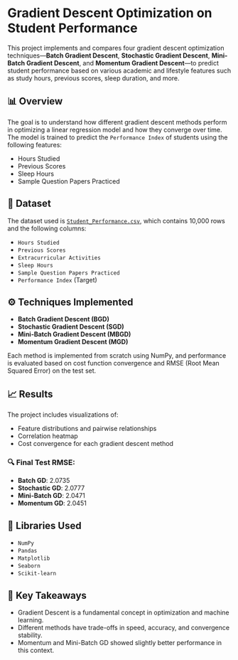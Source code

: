 # Gradient Descent Optimization on Student Performance

This project implements and compares four gradient descent optimization techniques—**Batch Gradient Descent**, **Stochastic Gradient Descent**, **Mini-Batch Gradient Descent**, and **Momentum Gradient Descent**—to predict student performance based on various academic and lifestyle features such as study hours, previous scores, sleep duration, and more.

## 📊 Overview

The goal is to understand how different gradient descent methods perform in optimizing a linear regression model and how they converge over time. The model is trained to predict the `Performance Index` of students using the following features:

- Hours Studied
- Previous Scores
- Sleep Hours
- Sample Question Papers Practiced

## 📁 Dataset

The dataset used is [`Student_Performance.csv`](https://www.kaggle.com/datasets/nikhil7280/student-performance-multiple-linear-regression), which contains 10,000 rows and the following columns:

- `Hours Studied`
- `Previous Scores`
- `Extracurricular Activities`
- `Sleep Hours`
- `Sample Question Papers Practiced`
- `Performance Index` (Target)

## ⚙️ Techniques Implemented

- **Batch Gradient Descent (BGD)**
- **Stochastic Gradient Descent (SGD)**
- **Mini-Batch Gradient Descent (MBGD)**
- **Momentum Gradient Descent (MGD)**

Each method is implemented from scratch using NumPy, and performance is evaluated based on cost function convergence and RMSE (Root Mean Squared Error) on the test set.

## 📈 Results

The project includes visualizations of:

- Feature distributions and pairwise relationships
- Correlation heatmap
- Cost convergence for each gradient descent method

### 🔍 Final Test RMSE:
- **Batch GD**: 2.0735  
- **Stochastic GD**: 2.0777  
- **Mini-Batch GD**: 2.0471  
- **Momentum GD**: 2.0451  

## 🧰 Libraries Used

- `NumPy`
- `Pandas`
- `Matplotlib`
- `Seaborn`
- `Scikit-learn`

## 📌 Key Takeaways

- Gradient Descent is a fundamental concept in optimization and machine learning.
- Different methods have trade-offs in speed, accuracy, and convergence stability.
- Momentum and Mini-Batch GD showed slightly better performance in this context.
